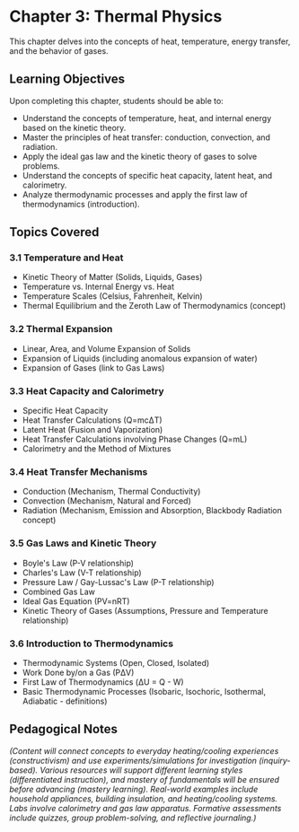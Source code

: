 # Chapter 3: Thermal Physics

This chapter delves into the concepts of heat, temperature, energy transfer, and the behavior of gases.

## Learning Objectives

Upon completing this chapter, students should be able to:

*   Understand the concepts of temperature, heat, and internal energy based on the kinetic theory.
*   Master the principles of heat transfer: conduction, convection, and radiation.
*   Apply the ideal gas law and the kinetic theory of gases to solve problems.
*   Understand the concepts of specific heat capacity, latent heat, and calorimetry.
*   Analyze thermodynamic processes and apply the first law of thermodynamics (introduction).

## Topics Covered

### 3.1 Temperature and Heat
*   Kinetic Theory of Matter (Solids, Liquids, Gases)
*   Temperature vs. Internal Energy vs. Heat
*   Temperature Scales (Celsius, Fahrenheit, Kelvin)
*   Thermal Equilibrium and the Zeroth Law of Thermodynamics (concept)

### 3.2 Thermal Expansion
*   Linear, Area, and Volume Expansion of Solids
*   Expansion of Liquids (including anomalous expansion of water)
*   Expansion of Gases (link to Gas Laws)

### 3.3 Heat Capacity and Calorimetry
*   Specific Heat Capacity
*   Heat Transfer Calculations (Q=mcΔT)
*   Latent Heat (Fusion and Vaporization)
*   Heat Transfer Calculations involving Phase Changes (Q=mL)
*   Calorimetry and the Method of Mixtures

### 3.4 Heat Transfer Mechanisms
*   Conduction (Mechanism, Thermal Conductivity)
*   Convection (Mechanism, Natural and Forced)
*   Radiation (Mechanism, Emission and Absorption, Blackbody Radiation concept)

### 3.5 Gas Laws and Kinetic Theory
*   Boyle's Law (P-V relationship)
*   Charles's Law (V-T relationship)
*   Pressure Law / Gay-Lussac's Law (P-T relationship)
*   Combined Gas Law
*   Ideal Gas Equation (PV=nRT)
*   Kinetic Theory of Gases (Assumptions, Pressure and Temperature relationship)

### 3.6 Introduction to Thermodynamics
*   Thermodynamic Systems (Open, Closed, Isolated)
*   Work Done by/on a Gas (PΔV)
*   First Law of Thermodynamics (ΔU = Q - W)
*   Basic Thermodynamic Processes (Isobaric, Isochoric, Isothermal, Adiabatic - definitions)

## Pedagogical Notes

*(Content will connect concepts to everyday heating/cooling experiences (constructivism) and use experiments/simulations for investigation (inquiry-based). Various resources will support different learning styles (differentiated instruction), and mastery of fundamentals will be ensured before advancing (mastery learning). Real-world examples include household appliances, building insulation, and heating/cooling systems. Labs involve calorimetry and gas law apparatus. Formative assessments include quizzes, group problem-solving, and reflective journaling.)*